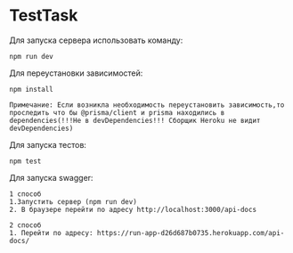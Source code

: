 # TestTask

Для запуска сервера использовать команду:

    npm run dev

Для переустановки зависимостей:

    npm install

    Примечание: Если возникла необходимость переустановить зависимость,то проследить что бы @prisma/client и prisma находились в dependencies(!!!Не в devDependencies!!! Сборщик Heroku не видит devDependencies)

Для запуска тестов:

    npm test

Для запуска swagger:

    1 способ
    1.Запустить сервер (npm run dev)
    2. В браузере перейти по адресу http://localhost:3000/api-docs

    2 способ
    1. Перейти по адресу: https://run-app-d26d687b0735.herokuapp.com/api-docs/
